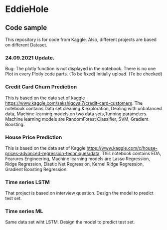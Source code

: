 # EddieHole
## Code sample
This repository is for code from Kaggle.
Also, different projects are based on different Dataset.
### 24.09.2021 Update.
Bug: The plotly function is not displayed in the notebook. There is no one Plot in every Plotly code parts. (To be fixed)
Initially upload. (To be checked)

### Credit Card Churn Prediction 
This is based on the data set of kaggle https://www.kaggle.com/sakshigoyal7/credit-card-customers. The notebook contains Data set cleaning & exploration,
Dealing with unbalanced data, Machine learning models on two data sets,Tunning parameters. 
Machine learning models are RandomForest Classifier, SVM, Gradient Boosting.

### House Price Prediction
This is based on the data set of Kaggle https://www.kaggle.com/c/house-prices-advanced-regression-techniques/data. This notebook contains EDA, Fearures Engineering, 
Machine learning models are Lasso Regression, Ridge Regression, Elastic Net Regression, Kernel Ridge Regression, Gradient Boosting Regression.

### Time series LSTM
That project is based on interview question. Design the model to predict test set. 

### Time series ML
Same data set wiht LSTM. Design the model to predict test set.

